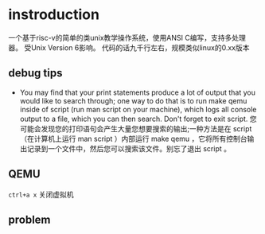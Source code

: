 # instroduction
一个基于risc-v的简单的类unix教学操作系统，使用ANSI C编写，支持多处理器。
受Unix Version 6影响。
代码的话九千行左右，规模类似linux的0.xx版本
## debug tips

- You may find that your print statements produce a lot of output that you would like to search through; one way to do that is to run make qemu inside of script (run man script on your machine), which logs all console output to a file, which you can then search. Don't forget to exit script.
您可能会发现您的打印语句会产生大量您想要搜索的输出;一种方法是在 script （在计算机上运行 man script ）内部运行 make qemu ，它将所有控制台输出记录到一个文件中，然后您可以搜索该文件。别忘了退出 script 。

## QEMU
`ctrl+a x` 关闭虚拟机

## problem